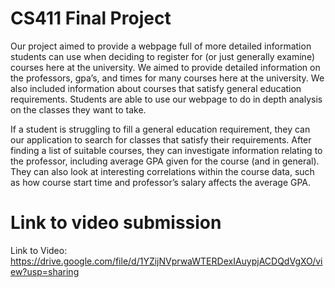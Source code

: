# CS411 Final Project
Our project aimed to provide a webpage full of more detailed information students can use when deciding to register for (or just generally examine) courses here at the university. We aimed to provide detailed information on the professors, gpa’s, and times for many courses here at the university. We also included information about courses that satisfy general education requirements. Students are able to use our webpage to do in depth analysis on the classes they want to take.

If a student is struggling to fill a general education requirement, they can our application to search for classes that satisfy their requirements. After finding a list of suitable courses, they can investigate information relating to the professor, including average GPA given for the course (and in general). They can also look at interesting correlations within the course data, such as how course start time and professor’s salary affects the average GPA.

# Link to video submission

Link to Video: https://drive.google.com/file/d/1YZijNVprwaWTERDexIAuypjACDQdVgXO/view?usp=sharing

